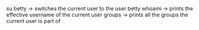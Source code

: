 su betty -> switches the current user to the user betty
whoami -> prints the effective username of the current user
groups -> prints all the groups the current user is part of
